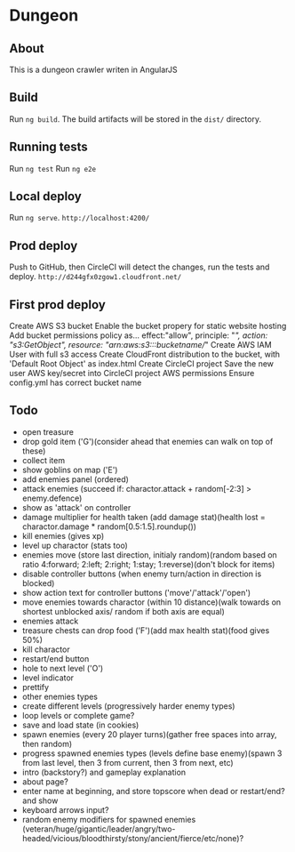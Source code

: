 # Dungeon

## About

This is a dungeon crawler writen in AngularJS

## Build

Run `ng build`. The build artifacts will be stored in the `dist/` directory.

## Running tests

Run `ng test`
Run `ng e2e`

## Local deploy

Run `ng serve`. `http://localhost:4200/`

## Prod deploy

Push to GitHub, then CircleCI will detect the changes, run the tests and deploy. `http://d244gfx0zgow1.cloudfront.net/`

## First prod deploy

Create AWS S3 bucket
Enable the bucket propery for static website hosting
Add bucket permissions policy as... effect:"allow", principle: "*", action: "s3:GetObject", resource: "arn:aws:s3:::bucketname/*"
Create AWS IAM User with full s3 access
Create CloudFront distribution to the bucket, with 'Default Root Object' as index.html
Create CircleCI project
Save the new user AWS key/secret into CircleCI project AWS permissions
Ensure config.yml has correct bucket name

## Todo
- open treasure
- drop gold item ('G')(consider ahead that enemies can walk on top of these)
- collect item
- show goblins on map ('E')
- add enemies panel (ordered)
- attack enemies (succeed if: charactor.attack + random[-2:3] > enemy.defence)
- show as 'attack' on controller
- damage multiplier for health taken (add damage stat)(health lost = charactor.damage * random[0.5:1.5].roundup())
- kill enemies (gives xp)
- level up charactor (stats too)
- enemies move (store last direction, initialy random)(random based on ratio 4:forward; 2:left; 2:right; 1:stay; 1:reverse)(don't block for items)
- disable controller buttons (when enemy turn/action in direction is blocked)
- show action text for controller buttons ('move'/'attack'/'open')
- move enemies towards charactor (within 10 distance)(walk towards on shortest unblocked axis/ random if both axis are equal)
- enemies attack
- treasure chests can drop food ('F')(add max health stat)(food gives 50%)
- kill charactor
- restart/end button
- hole to next level ('O')
- level indicator
- prettify
- other enemies types
- create different levels (progressively harder enemy types)
- loop levels or complete game?
- save and load state (in cookies)
- spawn enemies (every 20 player turns)(gather free spaces into array, then random)
- progress spawned enemies types (levels define base enemy)(spawn 3 from last level, then 3 from current, then 3 from next, etc)
- intro (backstory?) and gameplay explanation 
- about page?
- enter name at beginning, and store topscore when dead or restart/end? and show
- keyboard arrows input?
- random enemy modifiers for spawned enemies (veteran/huge/gigantic/leader/angry/two-headed/vicious/bloodthirsty/stony/ancient/fierce/etc/none)?